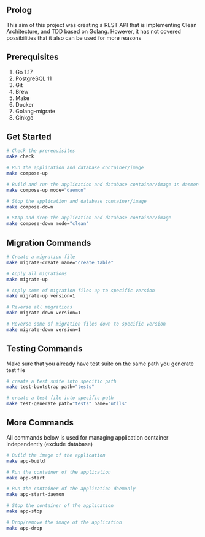 ## Prolog

This aim of this project was creating a REST API that is implementing Clean Architecture, and TDD based on Golang. However, it has not covered possibilities that it also can be used for more reasons

## Prerequisites

1. Go 1.17
2. PostgreSQL 11
3. Git
4. Brew
5. Make
6. Docker
7. Golang-migrate
8. Ginkgo


## Get Started

```sh
# Check the prerequisites
make check

# Run the application and database container/image
make compose-up

# Build and run the application and database container/image in daemon mode
make compose-up mode="daemon"

# Stop the application and database container/image
make compose-down

# Stop and drop the application and database container/image
make compose-down mode="clean"
```

## Migration Commands

```sh
# Create a migration file
make migrate-create name="create_table"

# Apply all migrations
make migrate-up

# Apply some of migration files up to specific version
make migrate-up version=1

# Reverse all migrations
make migrate-down version=1

# Reverse some of migration files down to specific version
make migrate-down version=1
```

## Testing Commands

Make sure that you already have test suite on the same path you generate test file

```sh
# create a test suite into specific path
make test-bootstrap path="tests"

# create a test file into specific path
make test-generate path="tests" name="utils"
```

## More Commands

All commands below is used for managing application container independently (exclude database)
```sh
# Build the image of the application
make app-build

# Run the container of the application
make app-start

# Run the container of the application daemonly
make app-start-daemon

# Stop the container of the application
make app-stop

# Drop/remove the image of the application
make app-drop
```